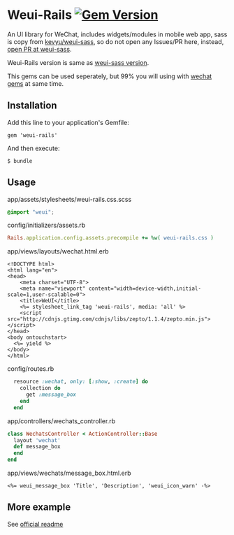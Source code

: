 Weui-Rails [![Gem Version][version-badge]][rubygems]
==========

An UI library for WeChat, includes widgets/modules in mobile web app, sass is copy from [kevyu/weui-sass](https://github.com/kevyu/weui-sass), so do not open any Issues/PR here, instead, [open PR at weui-sass](https://github.com/kevyu/weui-sass/pulls).

Weui-Rails version is same as [weui-sass version](https://github.com/kevyu/weui-sass/blob/master/package.json#L3).

This gems can be used seperately, but 99% you will using with [wechat gems](https://github.com/Eric-Guo/wechat) at same time.

## Installation

Add this line to your application's Gemfile:

    gem 'weui-rails'

And then execute:

    $ bundle

## Usage

app/assets/stylesheets/weui-rails.css.scss

```scss
@import "weui";
```

config/initializers/assets.rb

```ruby
Rails.application.config.assets.precompile += %w( weui-rails.css )
```

app/views/layouts/wechat.html.erb

```erb
<!DOCTYPE html>
<html lang="en">
<head>
    <meta charset="UTF-8">
    <meta name="viewport" content="width=device-width,initial-scale=1,user-scalable=0">
    <title>WeUI</title>
    <%= stylesheet_link_tag 'weui-rails', media: 'all' %>
    <script src="http://cdnjs.gtimg.com/cdnjs/libs/zepto/1.1.4/zepto.min.js"></script>
</head>
<body ontouchstart>
  <%= yield %>
</body>
</html>
```

config/routes.rb

```ruby
  resource :wechat, only: [:show, :create] do
    collection do
      get :message_box
    end
  end
```

app/controllers/wechats_controller.rb

```ruby
class WechatsController < ActionController::Base
  layout 'wechat'
  def message_box
  end
end
```

app/views/wechats/message_box.html.erb

```erb
<%= weui_message_box 'Title', 'Description', 'weui_icon_warn' -%>
```

## More example

See [official readme](https://github.com/weui/weui#概述)

[version-badge]: https://badge.fury.io/rb/weui-rails.svg
[rubygems]: https://rubygems.org/gems/weui-rails
